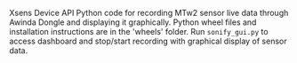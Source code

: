 Xsens Device API Python code for recording MTw2 sensor live data through Awinda Dongle and displaying it graphically.
Python wheel files and installation instructions are in the 'wheels' folder.
Run `sonify_gui.py` to access dashboard and stop/start recording with graphical display of sensor data.
